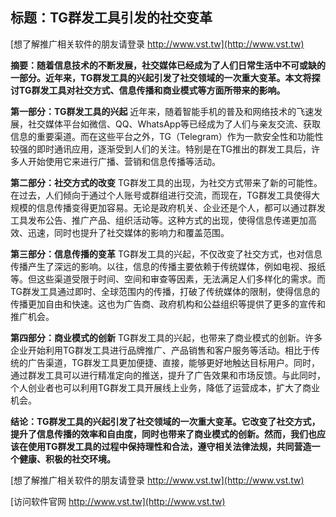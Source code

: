 ## **标题：TG群发工具引发的社交变革**

[想了解推广相关软件的朋友请登录 http://www.vst.tw](http://www.vst.tw)

**摘要：随着信息技术的不断发展，社交媒体已经成为了人们日常生活中不可或缺的一部分。近年来，TG群发工具的兴起引发了社交领域的一次重大变革。本文将探讨TG群发工具对社交方式、信息传播和商业模式等方面所带来的影响。**

**第一部分：TG群发工具的兴起**
近年来，随着智能手机的普及和网络技术的飞速发展，社交媒体平台如微信、QQ、WhatsApp等已经成为了人们与亲友交流、获取信息的重要渠道。而在这些平台之外，TG（Telegram）作为一款安全性和功能性较强的即时通讯应用，逐渐受到人们的关注。特别是在TG推出的群发工具后，许多人开始使用它来进行广播、营销和信息传播等活动。

**第二部分：社交方式的改变**
TG群发工具的出现，为社交方式带来了新的可能性。在过去，人们倾向于通过个人账号或群组进行交流，而现在，TG群发工具使得大规模的信息传播变得更加容易。无论是政府机关、企业还是个人，都可以通过群发工具发布公告、推广产品、组织活动等。这种方式的出现，使得信息传递更加高效、迅速，同时也提升了社交媒体的影响力和覆盖范围。

**第三部分：信息传播的变革**
TG群发工具的兴起，不仅改变了社交方式，也对信息传播产生了深远的影响。以往，信息的传播主要依赖于传统媒体，例如电视、报纸等。但这些渠道受限于时间、空间和审查等因素，无法满足人们多样化的需求。而TG群发工具通过即时、全球范围内的传播，打破了传统媒体的限制，使得信息的传播更加自由和快速。这也为广告商、政府机构和公益组织等提供了更多的宣传和推广机会。

**第四部分：商业模式的创新**
TG群发工具的兴起，也带来了商业模式的创新。许多企业开始利用TG群发工具进行品牌推广、产品销售和客户服务等活动。相比于传统的广告渠道，TG群发工具更加便捷、直接，能够更好地触达目标用户。同时，通过群发工具可以进行精准定向的推送，提升了广告效果和市场反馈。与此同时，个人创业者也可以利用TG群发工具开展线上业务，降低了运营成本，扩大了商业机会。

**结论：TG群发工具的兴起引发了社交领域的一次重大变革。它改变了社交方式，提升了信息传播的效率和自由度，同时也带来了商业模式的创新。然而，我们也应该在使用TG群发工具的过程中保持理性和合法，遵守相关法律法规，共同营造一个健康、积极的社交环境。**

[想了解推广相关软件的朋友请登录 http://www.vst.tw](http://www.vst.tw)


[访问软件官网 http://www.vst.tw](http://www.vst.tw)
